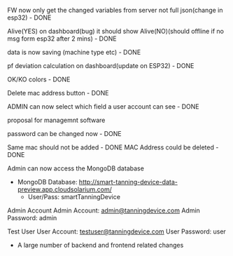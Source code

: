 
FW now only get the changed variables from server not full json(change in esp32) - DONE

Alive(YES) on dashboard(bug) it should show Alive(NO)(should offline if no msg form esp32 after 2 mins) - DONE

data is now saving (machine type etc) - DONE

pf deviation calculation on dashboard(update on ESP32) - DONE

OK/KO colors - DONE

Delete mac address button - DONE

ADMIN can now select which field a user account can see - DONE

proposal for managemnt software

password can be changed now - DONE

Same mac should not be added - DONE
MAC Address could be deleted - DONE

Admin can now access the MongoDB database
- MongoDB Database: http://smart-tanning-device-data-preview.app.cloudsolarium.com/
  - User/Pass: smartTanningDevice

Admin Account
Admin Account: admin@tanningdevice.com
Admin Password: admin

Test User
User Account: testuser@tanningdevice.com
User Password: user

- A large number of backend and frontend related changes